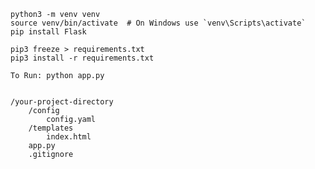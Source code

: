     python3 -m venv venv
    source venv/bin/activate  # On Windows use `venv\Scripts\activate`
    pip install Flask

    pip3 freeze > requirements.txt
    pip3 install -r requirements.txt

    To Run: python app.py


    /your-project-directory
        /config
            config.yaml
        /templates
            index.html
        app.py
        .gitignore
